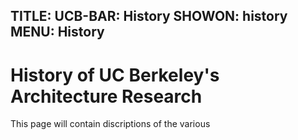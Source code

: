 TITLE: UCB-BAR: History
SHOWON: history
MENU: History
------
# History of UC Berkeley's Architecture Research

This page will contain discriptions of the various 
